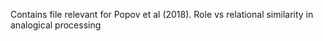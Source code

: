 Contains file relevant for Popov et al (2018). Role vs relational similarity in analogical processing
